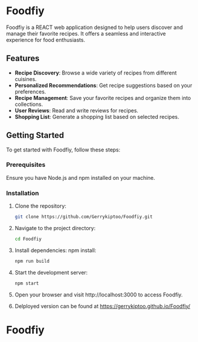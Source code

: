 # Foodfiy

Foodfiy is a REACT web application designed to help users discover and manage their favorite recipes. It offers a seamless and interactive experience for food enthusiasts.

## Features

- **Recipe Discovery**: Browse a wide variety of recipes from different cuisines.
- **Personalized Recommendations**: Get recipe suggestions based on your preferences.
- **Recipe Management**: Save your favorite recipes and organize them into collections.
- **User Reviews**: Read and write reviews for recipes.
- **Shopping List**: Generate a shopping list based on selected recipes.

## Getting Started

To get started with Foodfiy, follow these steps:

### Prerequisites

Ensure you have Node.js and npm installed on your machine.

### Installation

1. Clone the repository:
   ```bash
   git clone https://github.com/Gerrykiptoo/Foodfiy.git
   ```
2. Navigate to the project directory:
   ```bash
   cd Foodfiy
3. Install dependencies:
   npm install:
    ``` bash
   npm run build
4. Start the development server:
   ```bash
   npm start
5. Open your browser and visit http://localhost:3000 to access Foodfiy.

6. Delployed version can be found at https://gerrykiptoo.github.io/Foodfiy/
# Foodfiy